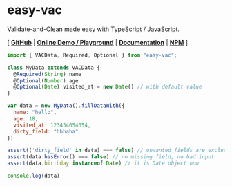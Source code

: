 # easy-vac

Validate-and-Clean made easy with TypeScript / JavaScript.

[
  **[GitHub](https://github.com/lyonbot/easy-vac)** | 
  **[Online Demo / Playground](https://lyonbot.github.io/easy-vac/)** | 
  **[Documentation](https://github.com/lyonbot/easy-vac/wiki)** | 
  **[NPM](https://www.npmjs.com/package/easy-vac)**
]

```javascript
import { VACData, Required, Optional } from "easy-vac";

class MyData extends VACData {
  @Required(String) name
  @Optional(Number) age
  @Optional(Date) visited_at = new Date() // with default value
}

var data = new MyData().fillDataWith({
  name: "hello",
  age: 18,
  visited_at: 123454654654,
  dirty_field: "hhhaha"
})

assert(('dirty_field' in data) === false) // unwanted fields are excluded
assert(data.hasError() === false) // no missing field, no bad input
assert(data.birthday instanceof Date) // it is Date object now

console.log(data)
```
